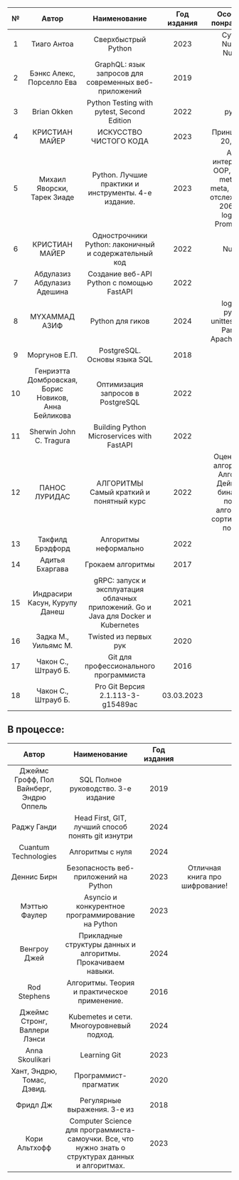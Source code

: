 | №  |                        Автор                         |                                    Наименование                                    | Год издания |                                      Особенно понравилось                                      |
|:--:|:----------------------------------------------------:|:----------------------------------------------------------------------------------:|:-----------:|:----------------------------------------------------------------------------------------------:|
| 1  |                     Тиаго Антоа                      |                                Сверхбыстрый Python                                 |    2023     |                                      Cython, Numba, NumPy                                      |
| 2  |              Бэнкс Алекс, Порселло Ева               |               GraphQL: язык запросов для современных веб-приложений                |    2019     |                                                                                                |
| 3  |                     Brian Okken                      |                     Python Testing with pytest, Second Edition                     |    2022     |                                             pytest                                             |
| 4  |                    КРИСТИАН МАЙЕР                    |                               ИСКУССТВО ЧИСТОГО КОДА                               |    2023     |                                      Принцип 80 / 20, MVP                                      |
| 5  |             Михаил Яворски, Тарек Зиаде              |                Python. Лучшие практики и инструменты. 4-е издание.                 |    2023     | ABC, интерфейсы, OOP, dunder methods, meta, пиксели отслеживания 206 стр., logging, Prometheus |
| 6  |                    КРИСТИАН МАЙЕР                    |               Однострочники Python: лаконичный и содержательный код                |    2022     |                                             NumPy                                              |
| 7  |             Абдулазиз Абдулазиз Адешина              |                     Создание веб-API Python с помощью FastAPI                      |    2022     |                                                                                                |
| 8  |                    MYXAMMAД АЗИФ                     |                                  Python для гиков                                  |    2024     |                    logging, pytest, unittest, Flask, Pandas, Apache, Kafka                     |
| 9  |                    Моргунов Е.П.                     |                            PostgreSQL. Основы языка SQL                            |    2018     |                                                                                                |
| 10 | Генриэтта Домбровская, Борис Новиков, Анна Бейликова |                         Оптимизация запросов в PostgreSQL                          |    2022     |                                                                                                |
| 11 |               Sherwin John C. Tragura                |                     Building Python Microservices with FastAPI                     |    2022     |                                                                                                |
| 12 |                    ПАНОС ЛУРИДАС                     |                      АЛГОРИТМЫ Самый краткий и понятный курс                       |    2022     |    Оценивание алгоритмов, Алгоритм Дейкстры, бинарный поиск, алгоритмы сортировки и поиска     |
| 13 |                   Такфилд Брэдфорд                   |                               Алгоритмы неформально                                |    2022     |                                                                                                |
| 14 |                   Адитья Бхаргава                    |                                 Грокаем алгоритмы                                  |    2017     |                                                                                                |
| 15 |            Индрасири Касун,	Курупу Данеш             | gRPC: запуск и эксплуатация облачных приложений. Go и Java для Docker и Kubernetes |    2021     |                                                                                                |
| 16 |                 Задка М., Уильямс М.                 |                               Twisted из первых рук                                |    2020     |                                                                                                |
| 17 |                 Чакон С., Штрауб Б.                  |                       Git для профессионального программиста                       |    2016     |                                                                                                |
| 18 |                 Чакон С., Штрауб Б.                  |                         Pro Git Версия 2.1.113-3-g15489ac                          | 03.03.2023  |                                                                                                |

## В процессе:

|                  Автор                   |                                            Наименование                                            | Год издания |                                |
|:----------------------------------------:|:--------------------------------------------------------------------------------------------------:|:-----------:|:------------------------------:|
| Джеймс Грофф, Пол Вайнберг, Эндрю Оппель |                                SQL Полное руководство. 3-е издание                                 |    2019     |                                |
|               Раджу Ганди                |                         Head First, GIT, лучший способ понять git изнутри                          |    2024     |                                |
|           Cuantum Technologies           |                                          Алгоритмы с нуля                                          |    2024     |                                |
|               Деннис Бирн                |                               Безопасность веб-приложений на Python                                |    2023     | Отличная книга про шифрование! |
|              Мэттью Фаулер               |                         Asyncio и конкурентное программирование на Python                          |    2023     |                                |
|               Венгроу Джей               |                    Прикладные структуры данных и алгоритмы. Прокачиваем навыки.                    |    2024     |                                |
|               Rod Stephens               |                            Алгоритмы. Теория и практическое применение.                            |    2016     |                                |
|       Джеймс Стронг, Валлери Лэнси       |                              Kubemetes и сети. Многоуровневый подход.                              |    2024     |                                |
|             Anna Skoulikari              |                                            Learning Git                                            |    2023     |                                |
|        Хант, Эндрю, Томас, Дэвид.        |                                       Программист-прагматик                                        |    2020     |                                |
|                 Фридл Дж                 |                                    Регулярные выражения. 3-е из                                    |    2018     |                                |
|              Кори Альтхофф               | Computer Science для программиста-самоучки. Все, что нужно знать о структурах данных и алгоритмах. |    2023     |                                |
